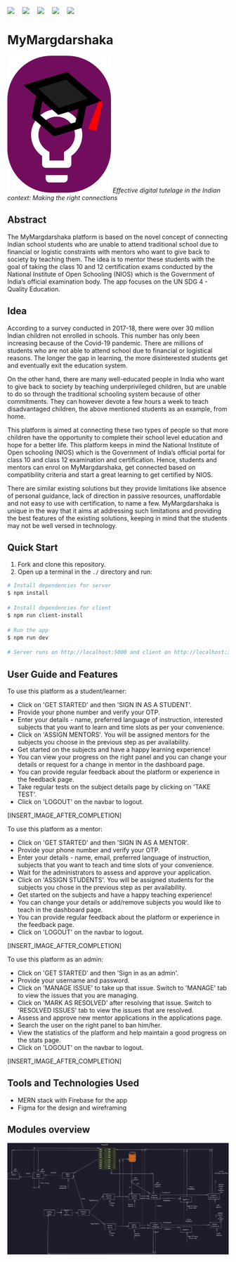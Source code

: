 <p>
  <img src="https://img.shields.io/badge/frontend-react-%23ff69b4">&emsp;
  <img src="https://img.shields.io/badge/database-mongodb-green">&emsp;
  <img src="https://img.shields.io/badge/backend-express-lightgrey">&emsp;
  <img src="https://img.shields.io/badge/BaaS-firebase-important">&emsp;
  <img src="https://img.shields.io/badge/build-success-success">
</p>

# MyMargdarshaka

<img src="client/src/assets/main-logo.svg" />
<i>Effective digital tutelage in the Indian context: Making the right connections</i>

## Abstract
The MyMargdarshaka platform is based on the novel concept of connecting Indian school students who are unable to attend traditional school due to financial or logistic constraints with mentors who want to give back to society by teaching them. The idea is to mentor these students with the goal of taking the class 10 and 12 certification exams conducted by the National Institute of Open Schooling (NIOS) which is the Government of India’s official examination body. The app focuses on the UN SDG 4 - Quality Education.

## Idea
According to a survey conducted in 2017-18, there were over 30 million Indian children not enrolled in schools. This number has only been increasing because of the Covid-19 pandemic. There are millions of students who are not able to attend school due to financial or logistical reasons. The longer the gap in learning, the more disinterested students get and eventually exit the education system.

On the other hand, there are many well-educated people in India who want to give back to society by teaching underprivileged children, but are unable to do so through the traditional schooling system because of other commitments. They can however devote a few hours a week to teach disadvantaged children, the above mentioned students as an example, from home. 

This platform is aimed at connecting these two types of people so that more children have the opportunity to complete their school level education and hope for a better life. This platform keeps in mind the National Institute of Open schooling (NIOS) which is the Government of India’s official portal for class 10 and class 12 examination and certification. Hence, students and mentors can enrol on MyMargdarshaka, get connected based on compatibility criteria and start a great learning to get certified by NIOS.

There are similar existing solutions but they provide limitations like absence of personal guidance, lack of direction in passive resources, unaffordable and not easy to use with certification, to name a few. MyMargdarshaka is unique in the way that it aims at addressing such limitations and providing the best features of the existing solutions, keeping in mind that the students may not be well versed in technology.

## Quick Start
1. Fork and clone this repository.
2. Open up a terminal in the `./` directory and run:

```bash
# Install dependencies for server
$ npm install

# Install dependencies for client
$ npm run client-install

# Run the app
$ npm run dev

# Server runs on http://localhost:5000 and client on http://localhost:3000
```

## User Guide and Features
To use this platform as a student/learner:
* Click on 'GET STARTED' and then 'SIGN IN AS A STUDENT'.
* Provide your phone number and verify your OTP. 
* Enter your details - name, preferred language of instruction, interested subjects that you want to learn and time slots as per your convenience.
* Click on 'ASSIGN MENTORS'. You will be assigned mentors for the subjects you choose in the previous step as per availability.
* Get started on the subjects and have a happy learning experience!
* You can view your progress on the right panel and you can change your details or request for a change in mentor in the dashboard page.
* You can provide regular feedback about the platform or experience in the feedback page.
* Take regular tests on the subject details page by clicking on 'TAKE TEST'.
* Click on 'LOGOUT' on the navbar to logout.

[INSERT_IMAGE_AFTER_COMPLETION]

To use this platform as a mentor:
* Click on 'GET STARTED' and then 'SIGN IN AS A MENTOR'.
* Provide your phone number and verify your OTP. 
* Enter your details - name, email, preferred language of instruction, subjects that you want to teach and time slots of your convenience.
* Wait for the administrators to assess and approve your application.
* Click on 'ASSIGN STUDENTS'. You will be assigned students for the subjects you chose in the previous step as per availability.
* Get started on the subjects and have a happy teaching experience!
* You can change your details or add/remove subjects you would like to teach in the dashboard page.
* You can provide regular feedback about the platform or experience in the feedback page.
* Click on 'LOGOUT' on the navbar to logout.

[INSERT_IMAGE_AFTER_COMPLETION]

To use this platform as an admin:
* Click on 'GET STARTED' and then 'Sign in as an admin'.
* Provide your username and password.
* Click on 'MANAGE ISSUE' to take up that issue. Switch to 'MANAGE' tab to view the issues that you are managing.
* Click on 'MARK AS RESOLVED' after resolving that issue. Switch to 'RESOLVED ISSUES' tab to view the issues that are resolved.
* Assess and approve new mentor applications in the applications page.
* Search the user on the right panel to ban him/her.
* View the statistics of the platform and help maintain a good progress on the stats page.
* Click on 'LOGOUT' on the navbar to logout.

[INSERT_IMAGE_AFTER_COMPLETION]

## Tools and Technologies Used
* MERN stack with Firebase for the app
* Figma for the design and wireframing

## Modules overview
<img src="./arch.png"><img/>
